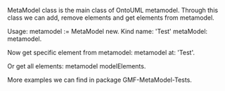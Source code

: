 MetaModel class is the main class of OntoUML metamodel. Through this class we can add, remove elements and get elements from metamodel.

Usage:
metamodel := MetaModel new.
Kind name: 'Test' metaModel: metamodel.

Now get specific element from metamodel:
metamodel at: 'Test'.

Or get all elements:
metamodel modelElements.

More examples we can find in package GMF-MetaModel-Tests.